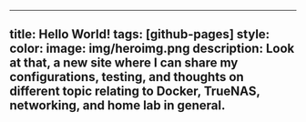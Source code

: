 ---
 title: Hello World!
 tags: [github-pages]
 style:
 color:
 image: img/heroimg.png
 description: Look at that, a new site where I can share my configurations, testing, and thoughts on different topic relating to Docker, TrueNAS, networking, and home lab in general.
 ---